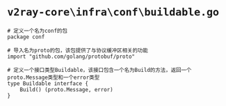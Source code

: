 # `v2ray-core\infra\conf\buildable.go`

```
# 定义一个名为conf的包
package conf

# 导入名为proto的包，该包提供了与协议缓冲区相关的功能
import "github.com/golang/protobuf/proto"

# 定义一个接口类型Buildable，该接口包含一个名为Build的方法，返回一个proto.Message类型和一个error类型
type Buildable interface {
    Build() (proto.Message, error)
}
```